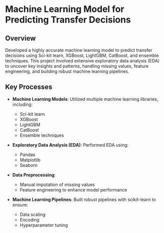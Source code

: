 # Machine Learning Model for Predicting Transfer Decisions

## Overview

Developed a highly accurate machine learning model to predict transfer decisions using Sci-kit learn, XGBoost, LightGBM, CatBoost, and ensemble techniques. This project involved extensive exploratory data analysis (EDA) to uncover key insights and patterns, handling missing values, feature engineering, and building robust machine learning pipelines.

## Key Processes

- **Machine Learning Models**: Utilized multiple machine learning libraries, including:
  - Sci-kit learn
  - XGBoost
  - LightGBM
  - CatBoost
  - Ensemble techniques

- **Exploratory Data Analysis (EDA)**: Performed EDA using:
  - Pandas
  - Matplotlib
  - Seaborn

- **Data Preprocessing**:
  - Manual imputation of missing values
  - Feature engineering to enhance model performance

- **Machine Learning Pipelines**: Built robust pipelines with scikit-learn to ensure:
  - Data scaling
  - Encoding
  - Hyperparameter tuning
  
